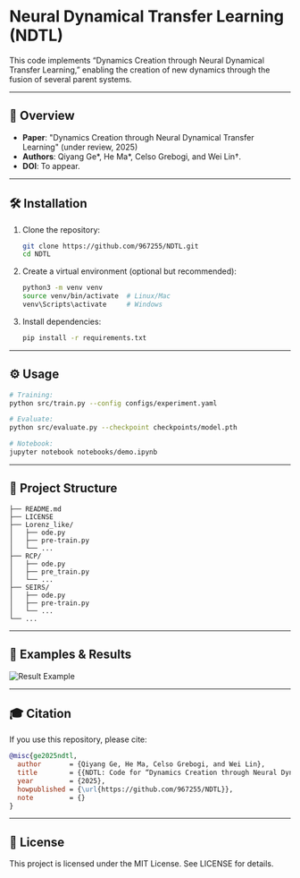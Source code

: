 # Neural Dynamical Transfer Learning (NDTL)

This code implements “Dynamics Creation through Neural Dynamical Transfer Learning,” enabling the creation of new dynamics through the fusion of several parent systems.

---

## 📖 Overview

- **Paper**: "Dynamics Creation through Neural Dynamical Transfer Learning" (under review, 2025)
- **Authors**: Qiyang Ge*, He Ma*, Celso Grebogi, and Wei Lin†.
- **DOI**: To appear.

---

## 🛠️ Installation

1. Clone the repository:
   ```bash
   git clone https://github.com/967255/NDTL.git
   cd NDTL
   ```


2. Create a virtual environment (optional but recommended):

   ```bash
   python3 -m venv venv
   source venv/bin/activate  # Linux/Mac
   venv\Scripts\activate     # Windows
   ```
3. Install dependencies:

   ```bash
   pip install -r requirements.txt
   ```

---

## ⚙️ Usage

```bash
# Training:
python src/train.py --config configs/experiment.yaml

# Evaluate:
python src/evaluate.py --checkpoint checkpoints/model.pth

# Notebook:
jupyter notebook notebooks/demo.ipynb
```

---

## 📂 Project Structure

```NDTL
├── README.md         
├── LICENSE                             
├── Lorenz_like/             
│   ├── ode.py
│   ├── pre-train.py
│   └── ...
├── RCP/             
│   ├── ode.py
│   ├── pre_train.py
│   └── ...
├── SEIRS/             
│   ├── ode.py
│   ├── pre-train.py
│   └── ...     
└── ...      
```

---

## 📝 Examples & Results


![Result Example](docs/images/result.png)

---

## 🎓 Citation

If you use this repository, please cite:

```bibtex
@misc{ge2025ndtl,
  author       = {Qiyang Ge, He Ma, Celso Grebogi, and Wei Lin},
  title        = {{NDTL: Code for “Dynamics Creation through Neural Dynamical Transfer Learning”}},
  year         = {2025},
  howpublished = {\url{https://github.com/967255/NDTL}},
  note         = {}
}
```


---

## 📄 License

This project is licensed under the MIT License. See LICENSE for details.

```
```
